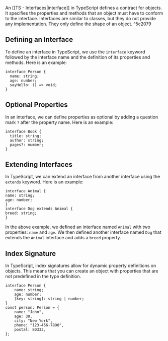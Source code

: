 
An [[TS - Interfaces|interface]] in TypeScript defines a contract for objects. It specifies the properties and methods that an object must have to conform to the interface. Interfaces are similar to classes, but they do not provide any implementation. They only define the shape of an object. ^5c2079

## Defining an Interface

To define an interface in TypeScript, we use the `interface` keyword followed by the interface name and the definition of its properties and methods. 
Here is an example:

```TS
interface Person {
  name: string;
  age: number;
  sayHello: () => void;
}

```

## Optional Properties

In an interface, we can define properties as optional by adding a question mark `?` after the property name. 
Here is an example:

```TS
interface Book {
  title: string;
  author: string;
  pages?: number;
}
```

## Extending Interfaces

In TypeScript, we can extend an interface from another interface using the `extends` keyword. Here is an example:

```TS
interface Animal { 
name: string; 
age: number; 
} 
interface Dog extends Animal { 
breed: string; 
}
```

In the above example, we defined an interface named `Animal` with two properties: `name` and `age`. We then defined another interface named `Dog` that extends the `Animal` interface and adds a `breed` property.

## Index Signature

In TypeScript, index signatures allow for dynamic property definitions on objects. This means that you can create an object with properties that are not predefined in the type definition.

```TS
interface Person { 
	name: string; 
	age: number; 
	[key: string]: string | number; 
} 
const person: Person = { 
	name: "John", 
	age: 30, 
	city: "New York", 
	phone: "123-456-7890",
	postal: 80333,
};
```